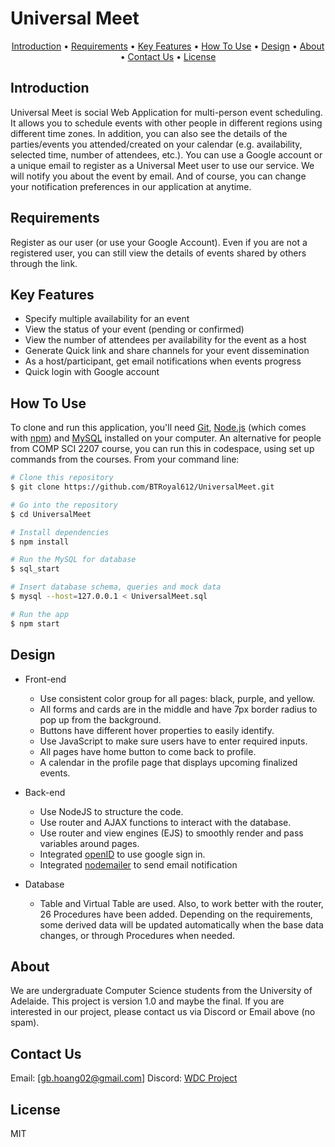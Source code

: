 # Universal Meet

<p align="center">
  <a href="#introduction">Introduction</a> •
  <a href="#requirements">Requirements</a> •
  <a href="#key-features">Key Features</a> •
  <a href="#how-to-use">How To Use</a> •
  <a href="#design">Design</a> •
  <a href="#about">About</a> •
  <a href="#contact-us">Contact Us</a> •
  <a href="#license">License</a>
</p>


## Introduction
Universal Meet is social Web Application for multi-person event scheduling. It allows you to schedule events with other people in different regions using different time zones. In addition, you can also see the details of the parties/events you attended/created on your calendar (e.g. availability, selected time, number of attendees, etc.). You can use a Google account or a unique email to register as a Universal Meet user to use our service. We will notify you about the event by email. And of course, you can change your notification preferences in our application at anytime.


## Requirements
Register as our user (or use your Google Account). Even if you are not a registered user, you can still view the details of events shared by others through the link.


## Key Features
* Specify multiple availability for an event
* View the status of your event (pending or confirmed)
* View the number of attendees per availability for the event as a host
* Generate Quick link and share channels for your event dissemination
* As a host/participant, get email notifications when events progress
* Quick login with Google account


## How To Use

To clone and run this application, you'll need [Git](https://git-scm.com), [Node.js](https://nodejs.org/en/download/) (which comes with [npm](http://npmjs.com)) and [MySQL](https://www.mysql.com/) installed on your computer. An alternative for people from COMP SCI 2207 course, you can run this in codespace, using set up commands from the courses. From your command line:

```bash
# Clone this repository
$ git clone https://github.com/BTRoyal612/UniversalMeet.git

# Go into the repository
$ cd UniversalMeet

# Install dependencies
$ npm install

# Run the MySQL for database
$ sql_start

# Insert database schema, queries and mock data
$ mysql --host=127.0.0.1 < UniversalMeet.sql

# Run the app
$ npm start
```


## Design

* Front-end
	- Use consistent color group for all pages: black, purple, and yellow.
	- All forms and cards are in the middle and have 7px border radius to pop up from the background.
	- Buttons have different hover properties to easily identify.
	- Use JavaScript to make sure users have to enter required inputs.
	- All pages have home button to come back to profile.
	- A calendar in the profile page that displays upcoming finalized events.

* Back-end
	- Use NodeJS to structure the code. 
	- Use router and AJAX functions to interact with the database. 
	- Use router and view engines (EJS) to smoothly render and pass variables around pages.
	- Integrated [openID](https://openid.net/) to use google sign in.
	- Integrated [nodemailer](https://nodemailer.com/about/) to send email notification

* Database
	- Table and Virtual Table are used. Also, to work better with the router, 26 Procedures have been added. Depending on the requirements, some derived data will be updated automatically when the base data changes, or through Procedures when needed.
	

## About
We are undergraduate Computer Science students from the University of Adelaide. This project is version 1.0 and maybe the final. If you are interested in our project, please contact us via Discord or Email above (no spam).


## Contact Us
Email: [gb.hoang02@gmail.com]
Discord: [WDC Project](https://discord.gg/2Wcn7Bcw)


## License

MIT

